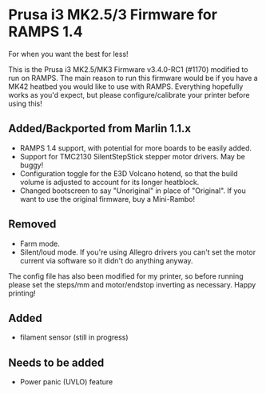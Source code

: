 # Prusa i3 MK2.5/3 Firmware for RAMPS 1.4

For when you want the best for less!

This is the Prusa i3 MK2.5/MK3 Firmware v3.4.0-RC1 (#1170) modified to run on RAMPS. The main reason to run this firmware would be if you have a MK42 heatbed you would like to use with RAMPS. Everything hopefully works as you'd expect, but please configure/calibrate your printer before using this!

## Added/Backported from Marlin 1.1.x
* RAMPS 1.4 support, with potential for more boards to be easily added.
* Support for TMC2130 SilentStepStick stepper motor drivers. May be buggy!
* Configuration toggle for the E3D Volcano hotend, so that the build volume is adjusted to account for its longer heatblock.
* Changed bootscreen to say "Unoriginal" in place of "Original". If you want to use the original firmware, buy a Mini-Rambo!

## Removed
* Farm mode.
* Silent/loud mode. If you're using Allegro drivers you can't set the motor current via software so it didn't do anything anyway.

The config file has also been modified for my printer, so before running please set the steps/mm and motor/endstop inverting as necessary. Happy printing!

## Added
* filament sensor (still in progress)

## Needs to be added
* Power panic (UVLO) feature

